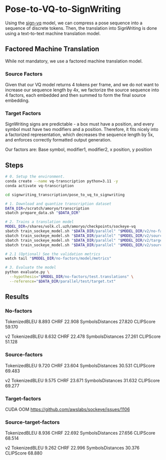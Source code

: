 # Pose-to-VQ-to-SignWriting

Using the [sign-vq](https://github.com/sign-language-processing/sign-vq) model, we can compress a pose sequence
into a sequence of discrete tokens.
Then, the translation into SignWriting is done using a text-to-text machine translation model.

## Factored Machine Translation

While not mandatory, we use a factored machine translation model.

### Source Factors

Given that our VQ model returns 4 tokens per frame, and we do not want to increase our sequence length by 4x,
we factorize the source sequence into 4 factors, each embedded and then summed to form the final source embedding.

### Target Factors

SignWriting signs are predictable - a box must have a position, and every symbol must have two modifiers and a position.
Therefore, it fits nicely into a factorized representation, which decreases the sequence length by 5x,
and enforces correctly formatted output generation.

Our factors are: Base symbol, modifier1, modifier2, x position, y position

## Steps

```bash
# 0. Setup the environment.
conda create --name vq-transcription python=3.11 -y
conda activate vq-transcription

cd signwriting_transcription/pose_to_vq_to_signwriting

# 1. Download and quantize transcription dataset
DATA_DIR=/scratch/amoryo/transcription
sbatch prepare_data.sh "$DATA_DIR"

# 2. Trains a translation model
MODEL_DIR=/shares/volk.cl.uzh/amoryo/checkpoints/sockeye-vq
sbatch train_sockeye_model.sh "$DATA_DIR/parallel" "$MODEL_DIR/v2/no-factors" --partition lowprio
sbatch train_sockeye_model.sh "$DATA_DIR/parallel" "$MODEL_DIR/v2/source-factors" --source-factors --partition lowprio
sbatch train_sockeye_model.sh "$DATA_DIR/parallel" "$MODEL_DIR/v2/target-factors" --target-factors --partition lowprio # CUDA OOM
sbatch train_sockeye_model.sh "$DATA_DIR/parallel" "$MODEL_DIR/v2/source-target-factors" --source-factors --target-factors --partition lowprio

# 2.1 (Optional) See the validation metrics
watch tail "$MODEL_DIR/no-factors/model/metrics" 

# 3. Evaluate the model
python evaluate.py \
  --hypothesis="$MODEL_DIR/no-factors/test.translations" \
  --reference="$DATA_DIR/parallel/test/target.txt" 
```

## Results



### No-factors

TokenizedBLEU 8.893
CHRF 22.908
SymbolsDistances 27.820
CLIPScore 59.170

v2
TokenizedBLEU 8.632
CHRF 22.478
SymbolsDistances 27.261
CLIPScore 51.128


### Source-factors

TokenizedBLEU 9.720
CHRF 23.604
SymbolsDistances 30.531
CLIPScore 69.483

v2
TokenizedBLEU 9.575
CHRF 23.671
SymbolsDistances 31.632
CLIPScore 69.277


### Target-factors

CUDA OOM https://github.com/awslabs/sockeye/issues/1106

### Source-target-factors

TokenizedBLEU 8.936
CHRF 22.692
SymbolsDistances 27.656
CLIPScore 68.514

v2
TokenizedBLEU 9.262
CHRF 22.996
SymbolsDistances 30.376
CLIPScore 68.880

